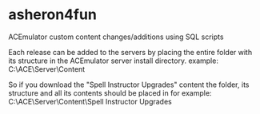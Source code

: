# asheron4fun
ACEmulator custom content changes/additions using SQL scripts

Each release can be added to the servers by placing the entire folder with its structure in the ACEmulator server install directory. 
example: C:\ACE\Server\Content

So if you download the "Spell Instructor Upgrades" content the folder, its structure and all its contents should be placed in for example:
C:\ACE\Server\Content\Spell Instructor Upgrades

